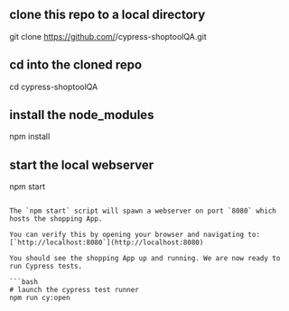
## clone this repo to a local directory
git clone https://github.com/<your-username>/cypress-shoptoolQA.git

## cd into the cloned repo
cd cypress-shoptoolQA

## install the node_modules
npm install

## start the local webserver
npm start
```

The `npm start` script will spawn a webserver on port `8080` which hosts the shopping App.

You can verify this by opening your browser and navigating to: [`http://localhost:8080`](http://localhost:8080)

You should see the shopping App up and running. We are now ready to run Cypress tests.

```bash
# launch the cypress test runner
npm run cy:open
```
